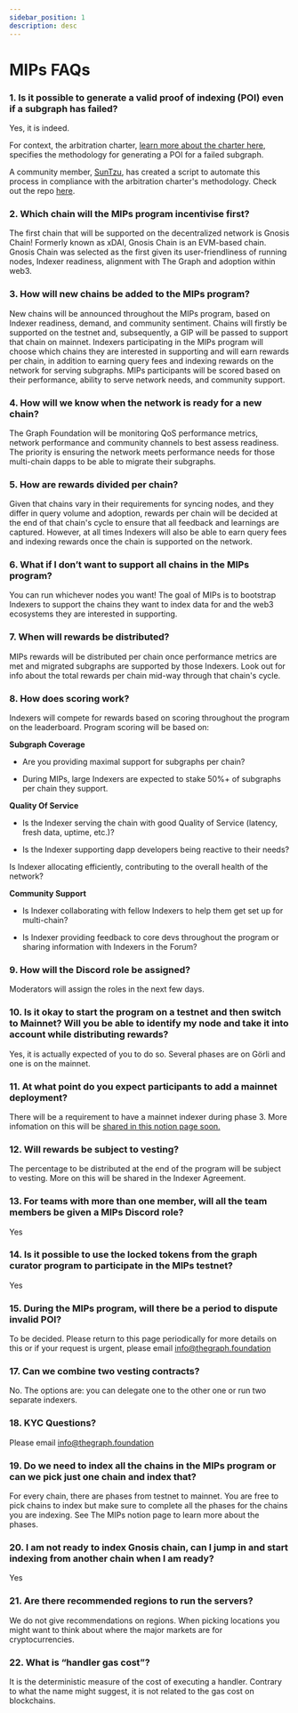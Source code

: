```yaml
---
sidebar_position: 1
description: desc
---
```


# MIPs FAQs

### 1. Is it possible to generate a valid proof of indexing (POI) even if a subgraph has failed? 

Yes, it is indeed.

For context, the arbitration charter, [learn more about the charter here](https://hackmd.io/@4Ln8SAS4RX-505bIHZTeRw/BJcHzpHDu#Abstract), specifies the methodology for generating a POI for a failed subgraph.

A community member, [SunTzu](https://github.com/suntzu93), has created a script to automate this process in compliance with the arbitration charter's methodology. Check out the repo [here](https://github.com/suntzu93/get_valid_poi_subgraph).

### 2. Which chain will the MIPs program incentivise first?

The first chain that will be supported on the decentralized network is Gnosis Chain! Formerly known as xDAI, Gnosis Chain is an EVM-based chain. Gnosis Chain was selected as the first given its user-friendliness of running nodes, Indexer readiness, alignment with The Graph and adoption within web3.

### 3. How will new chains be added to the MIPs program?

New chains will be announced throughout the MIPs program, based on Indexer readiness, demand, and community sentiment. Chains will firstly be supported on the testnet and, subsequently, a GIP will be passed to support that chain on mainnet. Indexers participating in the MIPs program will choose which chains they are interested in supporting and will earn rewards per chain, in addition to earning query fees and indexing rewards on the network for serving subgraphs. MIPs participants will be scored based on their performance, ability to serve network needs, and community support.

### 4. How will we know when the network is ready for a new chain?

The Graph Foundation will be monitoring QoS performance metrics, network performance and community channels to best assess readiness. The priority is ensuring the network meets performance needs for those multi-chain dapps to be able to migrate their subgraphs.

### 5. How are rewards divided per chain?

Given that chains vary in their requirements for syncing nodes, and they differ in query volume and adoption, rewards per chain will be decided at the end of that chain's cycle to ensure that all feedback and learnings are captured. However, at all times Indexers will also be able to earn query fees and indexing rewards once the chain is supported on the network.


### 6. What if I don’t want to support all chains in the MIPs program?

You can run whichever nodes you want! The goal of MIPs is to bootstrap Indexers to support the chains they want to index data for and the web3 ecosystems they are interested in supporting.

### 7. When will rewards be distributed?

MIPs rewards will be distributed per chain once performance metrics are met and migrated subgraphs are supported by those Indexers. Look out for info about the total rewards per chain mid-way through that chain's cycle.

### 8. How does scoring work?

Indexers will compete for rewards based on scoring throughout the program on the leaderboard. Program scoring will be based on:

**Subgraph Coverage**

- Are you providing maximal support for subgraphs per chain?

- During MIPs, large Indexers are expected to stake 50%+ of subgraphs per chain they support.

**Quality Of Service**

- Is the Indexer serving the chain with good Quality of Service (latency, fresh data, uptime, etc.)? 

- Is the Indexer supporting dapp developers being reactive to their needs? 

Is Indexer allocating efficiently, contributing to the overall health of the network?

**Community Support**

- Is Indexer collaborating with fellow Indexers to help them get set up for multi-chain?

- Is Indexer providing feedback to core devs throughout the program or sharing information with Indexers in the Forum? 

### 9. How will the Discord role be assigned?

Moderators will assign the roles in the next few days. 

### 10. Is it okay to start the program on a testnet and then switch to Mainnet? Will you be able to identify my node and take it into account while distributing rewards?

Yes, it is actually expected of you to do so. Several phases are on Görli and one is on the mainnet.

### 11. At what point do you expect participants to add a mainnet deployment?

There will be a requirement to have a mainnet indexer during phase 3. More infomation on this will be [shared in this notion page soon.](https://thegraphfoundation.notion.site/MIPs-Home-911e1187f1d94d12b247317265f81059) 

### 12. Will rewards be subject to vesting?

The percentage to be distributed at the end of the program will be subject to vesting. More on this will be shared in the Indexer Agreement. 

### 13. For teams with more than one member, will all the team members be given a MIPs Discord role?

Yes

### 14. Is it possible to use the locked tokens from the graph curator program to participate in the MIPs testnet?

Yes 

### 15. During the MIPs program, will there be a period to dispute invalid POI?

To be decided. Please return to this page periodically for more details on this or if your request is urgent, please email info@thegraph.foundation

### 17. Can we combine two vesting contracts?

No. The options are: you can delegate one to the other one or run two separate indexers.

### 18. KYC Questions?

Please email info@thegraph.foundation

### 19. Do we need to index all the chains in the MIPs program or can we pick just one chain and index that? 

For every chain, there are phases from testnet to mainnet. You are free to pick chains to index but make sure to complete all the phases for the chains you are indexing. See The MIPs notion page to learn more about the phases.

### 20. I am not ready to index Gnosis chain, can I jump in and start indexing from another chain when I am ready? 

Yes 

### 21. Are there recommended regions to run the servers?

We do not give recommendations on regions. When picking locations you might want to think about where the major markets are for cryptocurrencies. 

### 22. What is “handler gas cost”?

It is the deterministic measure of the cost of executing a handler. Contrary to what the name might suggest, it is not related to the gas cost on blockchains. 
